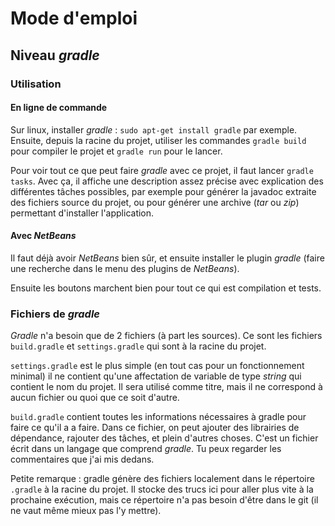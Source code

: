 # Mode d'emploi

## Niveau _gradle_

### Utilisation

#### En ligne de commande

Sur linux, installer _gradle_ : `sudo apt-get install gradle` par exemple.
Ensuite, depuis la racine du projet, utiliser les commandes `gradle build`
pour compiler le projet et `gradle run` pour le lancer.

Pour voir tout ce que peut faire _gradle_ avec ce projet, il faut lancer
`gradle tasks`. Avec ça, il affiche une description assez précise avec
explication des différentes tâches possibles, par exemple pour générer
la javadoc extraite des fichiers source du projet, ou pour générer une
archive (_tar_ ou _zip_) permettant d'installer l'application.

#### Avec _NetBeans_

Il faut déjà avoir _NetBeans_ bien sûr, et ensuite installer le plugin
_gradle_ (faire une recherche dans le menu des plugins de _NetBeans_).

Ensuite les boutons marchent bien pour tout ce qui est compilation et
tests.

### Fichiers de _gradle_

_Gradle_ n'a besoin que de 2 fichiers (à part les sources).
Ce sont les fichiers `build.gradle` et `settings.gradle` qui sont à la
racine du projet.

`settings.gradle` est le plus simple (en tout cas pour un fonctionnement
minimal) il ne contient qu'une affectation de variable de type _string_
qui contient le nom du projet. Il sera utilisé comme titre, mais il ne
correspond à aucun fichier ou quoi que ce soit d'autre.

`build.gradle` contient toutes les informations nécessaires à gradle
pour faire ce qu'il a a faire. Dans ce fichier, on peut ajouter des
librairies de dépendance, rajouter des tâches, et plein d'autres choses.
C'est un fichier écrit dans un langage que comprend _gradle_.
Tu peux regarder les commentaires que j'ai mis dedans.

Petite remarque : gradle génère des fichiers localement dans le
répertoire `.gradle` à la racine du projet. Il stocke des trucs ici pour
aller plus vite à la prochaine exécution, mais ce répertoire n'a pas
besoin d'être dans le git (il ne vaut même mieux pas l'y mettre).
